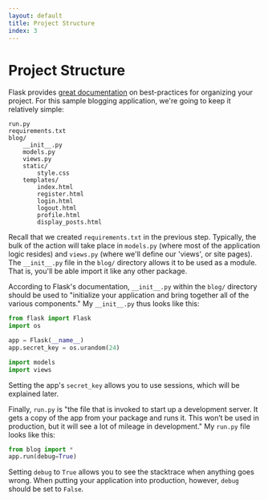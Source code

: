 ```yaml
---
layout: default
title: Project Structure
index: 3
---
```


# Project Structure

Flask provides [great documentation](https://exploreflask.com/organizing.html) on best-practices for organizing your project. For this sample blogging application, we're going to keep it relatively simple:

```
run.py
requirements.txt
blog/
	__init__.py
	models.py
	views.py
	static/
		style.css
	templates/
		index.html
		register.html
		login.html
		logout.html
		profile.html
		display_posts.html
```

Recall that we created `requirements.txt` in the previous step. Typically, the bulk of the action will take place in `models.py` (where most of the application logic resides) and `views.py` (where we'll define our 'views', or site pages). The `__init__.py` file in the `blog/` directory allows it to be used as a module. That is, you'll be able import it like any other package.

According to Flask's documentation, `__init__.py` within the `blog/` directory should be used to "initialize your application and bring together all of the various components." My `__init__.py` thus looks like this:

```python
from flask import Flask
import os

app = Flask(__name__)
app.secret_key = os.urandom(24)

import models
import views
```

Setting the app's `secret_key` allows you to use sessions, which will be explained later.

Finally, `run.py` is "the file that is invoked to start up a development server. It gets a copy of the app from your package and runs it. This won’t be used in production, but it will see a lot of mileage in development." My `run.py` file looks like this:

```python
from blog import *
app.run(debug=True)
```

Setting `debug` to `True` allows you to see the stacktrace when anything goes wrong. When putting your application into production, however, `debug` should be set to `False`.